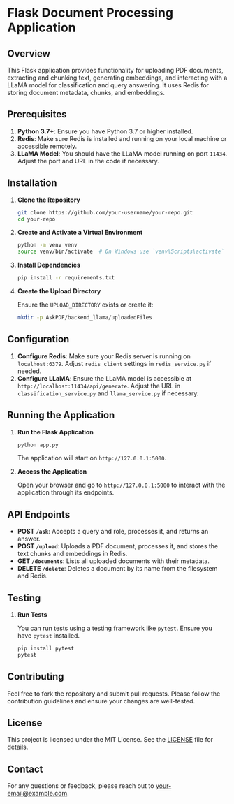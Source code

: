 # Flask Document Processing Application

## Overview

This Flask application provides functionality for uploading PDF documents, extracting and chunking text, generating embeddings, and interacting with a LLaMA model for classification and query answering. It uses Redis for storing document metadata, chunks, and embeddings.


## Prerequisites

1. **Python 3.7+**: Ensure you have Python 3.7 or higher installed.
2. **Redis**: Make sure Redis is installed and running on your local machine or accessible remotely.
3. **LLaMA Model**: You should have the LLaMA model running on port `11434`. Adjust the port and URL in the code if necessary.

## Installation

1. **Clone the Repository**

    ```bash
    git clone https://github.com/your-username/your-repo.git
    cd your-repo
    ```

2. **Create and Activate a Virtual Environment**

    ```bash
    python -m venv venv
    source venv/bin/activate  # On Windows use `venv\Scripts\activate`
    ```

3. **Install Dependencies**

    ```bash
    pip install -r requirements.txt
    ```

4. **Create the Upload Directory**

    Ensure the `UPLOAD_DIRECTORY` exists or create it:

    ```bash
    mkdir -p AskPDF/backend_llama/uploadedFiles
    ```

## Configuration

1. **Configure Redis**: Make sure your Redis server is running on `localhost:6379`. Adjust `redis_client` settings in `redis_service.py` if needed.
2. **Configure LLaMA**: Ensure the LLaMA model is accessible at `http://localhost:11434/api/generate`. Adjust the URL in `classification_service.py` and `llama_service.py` if necessary.

## Running the Application

1. **Run the Flask Application**

    ```bash
    python app.py
    ```

    The application will start on `http://127.0.0.1:5000`.

2. **Access the Application**

    Open your browser and go to `http://127.0.0.1:5000` to interact with the application through its endpoints.

## API Endpoints

- **POST `/ask`**: Accepts a query and role, processes it, and returns an answer.
- **POST `/upload`**: Uploads a PDF document, processes it, and stores the text chunks and embeddings in Redis.
- **GET `/documents`**: Lists all uploaded documents with their metadata.
- **DELETE `/delete`**: Deletes a document by its name from the filesystem and Redis.

## Testing

1. **Run Tests**

    You can run tests using a testing framework like `pytest`. Ensure you have `pytest` installed.

    ```bash
    pip install pytest
    pytest
    ```

## Contributing

Feel free to fork the repository and submit pull requests. Please follow the contribution guidelines and ensure your changes are well-tested.

## License

This project is licensed under the MIT License. See the [LICENSE](LICENSE) file for details.

## Contact

For any questions or feedback, please reach out to [your-email@example.com](mailto:your-email@example.com).




